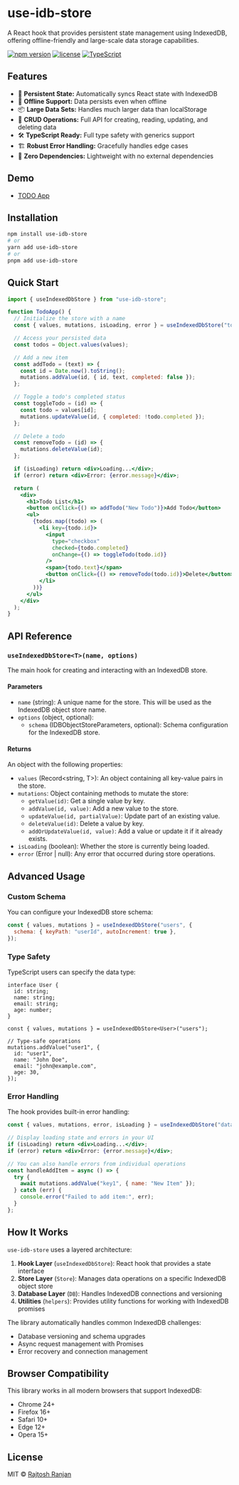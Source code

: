 # use-idb-store

A React hook that provides persistent state management using IndexedDB, offering offline-friendly and large-scale data storage capabilities.

[![npm version](https://img.shields.io/npm/v/use-idb-store.svg)](https://www.npmjs.com/package/use-idb-store)
[![license](https://img.shields.io/npm/l/use-idb-store.svg)](https://github.com/rajtoshranjan/use-idb-store/blob/master/LICENSE)
[![TypeScript](https://img.shields.io/badge/TypeScript-Ready-blue.svg)](https://www.typescriptlang.org/)

## Features

- 💾 **Persistent State:** Automatically syncs React state with IndexedDB
- 🔌 **Offline Support:** Data persists even when offline
- 📦 **Large Data Sets:** Handles much larger data than localStorage
- 🔄 **CRUD Operations:** Full API for creating, reading, updating, and deleting data
- 🛠️ **TypeScript Ready:** Full type safety with generics support
- 🏗️ **Robust Error Handling:** Gracefully handles edge cases
- 🧩 **Zero Dependencies:** Lightweight with no external dependencies

## Demo
 - [TODO App](https://codesandbox.io/p/sandbox/ld66h7)

## Installation

```bash
npm install use-idb-store
# or
yarn add use-idb-store
# or
pnpm add use-idb-store
```

## Quick Start

```jsx
import { useIndexedDbStore } from "use-idb-store";

function TodoApp() {
  // Initialize the store with a name
  const { values, mutations, isLoading, error } = useIndexedDbStore("todos");

  // Access your persisted data
  const todos = Object.values(values);

  // Add a new item
  const addTodo = (text) => {
    const id = Date.now().toString();
    mutations.addValue(id, { id, text, completed: false });
  };

  // Toggle a todo's completed status
  const toggleTodo = (id) => {
    const todo = values[id];
    mutations.updateValue(id, { completed: !todo.completed });
  };

  // Delete a todo
  const removeTodo = (id) => {
    mutations.deleteValue(id);
  };

  if (isLoading) return <div>Loading...</div>;
  if (error) return <div>Error: {error.message}</div>;

  return (
    <div>
      <h1>Todo List</h1>
      <button onClick={() => addTodo("New Todo")}>Add Todo</button>
      <ul>
        {todos.map((todo) => (
          <li key={todo.id}>
            <input
              type="checkbox"
              checked={todo.completed}
              onChange={() => toggleTodo(todo.id)}
            />
            <span>{todo.text}</span>
            <button onClick={() => removeTodo(todo.id)}>Delete</button>
          </li>
        ))}
      </ul>
    </div>
  );
}
```

## API Reference

### `useIndexedDbStore<T>(name, options)`

The main hook for creating and interacting with an IndexedDB store.

#### Parameters

- `name` (string): A unique name for the store. This will be used as the IndexedDB object store name.
- `options` (object, optional):
  - `schema` (IDBObjectStoreParameters, optional): Schema configuration for the IndexedDB store.

#### Returns

An object with the following properties:

- `values` (Record<string, T>): An object containing all key-value pairs in the store.
- `mutations`: Object containing methods to mutate the store:
  - `getValue(id)`: Get a single value by key.
  - `addValue(id, value)`: Add a new value to the store.
  - `updateValue(id, partialValue)`: Update part of an existing value.
  - `deleteValue(id)`: Delete a value by key.
  - `addOrUpdateValue(id, value)`: Add a value or update it if it already exists.
- `isLoading` (boolean): Whether the store is currently being loaded.
- `error` (Error | null): Any error that occurred during store operations.

## Advanced Usage

### Custom Schema

You can configure your IndexedDB store schema:

```jsx
const { values, mutations } = useIndexedDbStore("users", {
  schema: { keyPath: "userId", autoIncrement: true },
});
```

### Type Safety

TypeScript users can specify the data type:

```tsx
interface User {
  id: string;
  name: string;
  email: string;
  age: number;
}

const { values, mutations } = useIndexedDbStore<User>("users");

// Type-safe operations
mutations.addValue("user1", {
  id: "user1",
  name: "John Doe",
  email: "john@example.com",
  age: 30,
});
```

### Error Handling

The hook provides built-in error handling:

```jsx
const { values, mutations, error, isLoading } = useIndexedDbStore("data");

// Display loading state and errors in your UI
if (isLoading) return <div>Loading...</div>;
if (error) return <div>Error: {error.message}</div>;

// You can also handle errors from individual operations
const handleAddItem = async () => {
  try {
    await mutations.addValue("key1", { name: "New Item" });
  } catch (err) {
    console.error("Failed to add item:", err);
  }
};
```

## How It Works

`use-idb-store` uses a layered architecture:

1. **Hook Layer** (`useIndexedDbStore`): React hook that provides a state interface
2. **Store Layer** (`Store`): Manages data operations on a specific IndexedDB object store
3. **Database Layer** (`DB`): Handles IndexedDB connections and versioning
4. **Utilities** (`helpers`): Provides utility functions for working with IndexedDB promises

The library automatically handles common IndexedDB challenges:

- Database versioning and schema upgrades
- Async request management with Promises
- Error recovery and connection management

## Browser Compatibility

This library works in all modern browsers that support IndexedDB:

- Chrome 24+
- Firefox 16+
- Safari 10+
- Edge 12+
- Opera 15+

## License

MIT © [Rajtosh Ranjan](https://github.com/rajtoshranjan)
